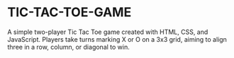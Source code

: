 # TIC-TAC-TOE-GAME
A simple two-player Tic Tac Toe game created with HTML, CSS, and JavaScript. Players take turns marking X or O on a 3x3 grid, aiming to align three in a row, column, or diagonal to win.
